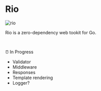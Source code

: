 # Rio

![rio](https://github.com/TunedMystic/rio/assets/6523726/1be8a90e-ab76-4e7c-90e7-e2f52a914555)

Rio is a zero-dependency web tookit for Go.

<br />

⏰ In Progress

- Validator
- Middleware
- Responses
- Template rendering
- Logger?
